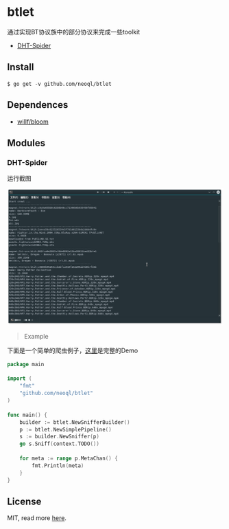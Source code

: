 # btlet

通过实现BT协议族中的部分协议来完成一些toolkit

* [DHT-Spider](./README.md#dht-spider)

## Install

```
$ go get -v github.com/neoql/btlet
```

## Dependences

* [willf/bloom](https://github.com/willf/bloom)

## Modules

### DHT-Spider

运行截图

![](./screenshot/btsniffer.png)

> Example

下面是一个简单的爬虫例子，[这里](./example/btsniffer)是完整的Demo

```go
package main

import (
    "fmt"
    "github.com/neoql/btlet"
)

func main() {
    builder := btlet.NewSnifferBuilder()
	p := btlet.NewSimplePipeline()
	s := builder.NewSniffer(p)
	go s.Sniff(context.TODO())
    
    for meta := range p.MetaChan() {
        fmt.Println(meta)
    }
}
```

## License

MIT, read more [here](./LICENSE).
